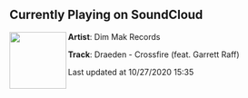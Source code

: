 ## Currently Playing on SoundCloud

[<img align="left" width="100" src="https://i1.sndcdn.com/artworks-4zdEyQAB6KjoyK4P-NkLimg-t50x50.jpg">](https://soundcloud.com/dimmakrecords/draeden-crossfire-feat-garrett-raff)

**Artist**: Dim Mak Records 

**Track**: Draeden - Crossfire (feat. Garrett Raff)

Last updated at 10/27/2020 15:35
